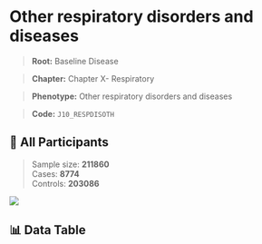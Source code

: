 # Other respiratory disorders and diseases

> **Root:** Baseline Disease  

> **Chapter:** Chapter X- Respiratory  

> **Phenotype:** Other respiratory disorders and diseases  

> **Code:** `J10_RESPDISOTH`

## 🧪 All Participants  
> Sample size: **211860**  
> Cases: **8774**  
> Controls: **203086**
<img src="/Sensitive/Figures/ALL/Incidence/J10_RESPDISOTH.png"/>

## 📊 Data Table
<CsvTableMRF src="/Sensitive/Data/ALL/Incidence/COX_J10_RESPDISOTH.csv"/>

